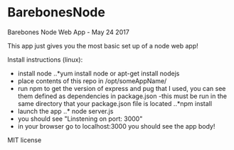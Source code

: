 # BarebonesNode
Barebones Node Web App - May 24 2017

This app just gives you the most basic set up of a node web app!

Install instructions (linux):

  - install node
        ..*yum install node or apt-get install nodejs
  - place contents of this repo in /opt/someAppName/
  - run npm to get the version of express and pug that I used, you can see them defined as dependencies in package.json
       -this must be run in the same directory that your package.json file is located
        ..*npm install
  - launch the app
       ..* node server.js
  - you should see "Linstening on port: 3000"
  - in your browser go to localhost:3000 you should see the app body!

MIT license


